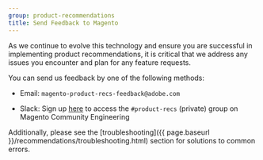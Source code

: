 ```yaml
---
group: product-recommendations
title: Send Feedback to Magento
---
```


As we continue to evolve this technology and ensure you are successful in implementing product recommendations, it is critical that we address any issues you encounter and plan for any feature requests.

You can send us feedback by one of the following methods:

* Email: `magento-product-recs-feedback@adobe.com`

* Slack: Sign up [here](http://tinyurl.com/engcom-slack) to access the `#product-recs` (private) group on Magento Community Engineering

Additionally, please see the [troubleshooting]({{ page.baseurl }}/recommendations/troubleshooting.html) section for solutions to common errors.
